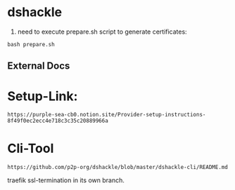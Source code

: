 # dshackle


1) need to execute prepare.sh script to generate certificates:
```
bash prepare.sh
```

## External Docs

# Setup-Link:
```
https://purple-sea-cb0.notion.site/Provider-setup-instructions-8f49f0ec2ecc4e718c3c35c20889966a
```

# Cli-Tool
```
https://github.com/p2p-org/dshackle/blob/master/dshackle-cli/README.md
```


traefik ssl-termination in its own branch.